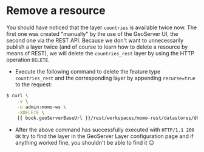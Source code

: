 # Remove a resource

You should have noticed that the layer `countries` is available twice now. The
first one was created "manually" by the use of the GeoServer UI, the second one
via the REST API. Because we don't want to unnecessarily publish a layer twice
(and of course to learn how to delete a resource by means of REST), we will
delete the `countries_rest` layer by using the HTTP operation `DELETE`.

* Execute the following command to delete the feature type `countries_rest` and
  the corresponding layer by appending `recurse=true` to the request:
```bash
$ curl \
    -v \
    -u admin:momo-ws \
    -XDELETE \
    {{ book.geoServerBaseUrl }}/rest/workspaces/momo-rest/datastores/db_momo_ws_rest/featuretypes/countries_rest?recurse=true
```
* After the above command has successfully executed with `HTTP/1.1 200 OK` try
  to find the layer in the GeoServer Layer configuration page and if anything
  worked fine, you shouldn't be able to find it :wink:
